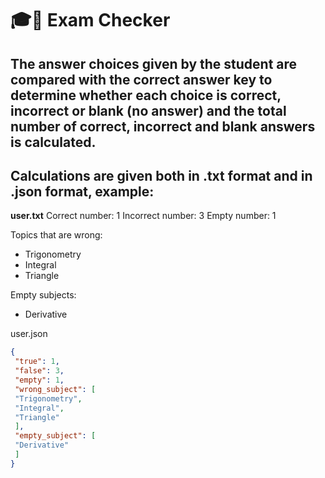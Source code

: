 # 🎓📝 Exam Checker

## The answer choices given by the student are compared with the correct answer key to determine whether each choice is correct, incorrect or blank (no answer) and the total number of correct, incorrect and blank answers is calculated.

## Calculations are given both in .txt format and in .json format, example:

**user.txt**
Correct number: 1
Incorrect number: 3
Empty number: 1

Topics that are wrong:
- Trigonometry
- Integral
- Triangle

Empty subjects:
- Derivative



user.json
``` json
{
 "true": 1,
 "false": 3,
 "empty": 1,
 "wrong_subject": [
 "Trigonometry",
 "Integral",
 "Triangle"
 ],
 "empty_subject": [
 "Derivative"
 ]
}
```
